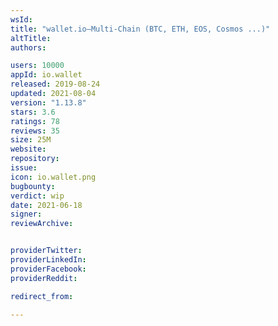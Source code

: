 ```yaml
---
wsId: 
title: "wallet.io—Multi-Chain (BTC, ETH, EOS, Cosmos ...)"
altTitle: 
authors:

users: 10000
appId: io.wallet
released: 2019-08-24
updated: 2021-08-04
version: "1.13.8"
stars: 3.6
ratings: 78
reviews: 35
size: 25M
website: 
repository: 
issue: 
icon: io.wallet.png
bugbounty: 
verdict: wip
date: 2021-06-18
signer: 
reviewArchive:


providerTwitter: 
providerLinkedIn: 
providerFacebook: 
providerReddit: 

redirect_from:

---
```



